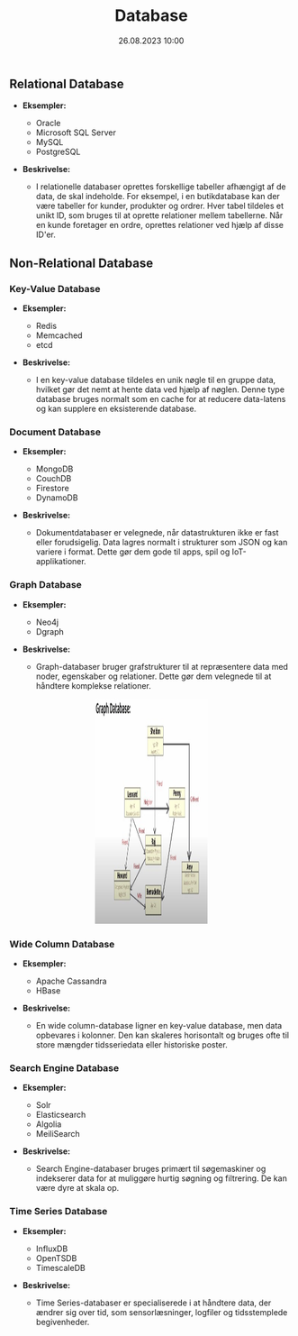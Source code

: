 ﻿---
title: Database
date: 26.08.2023 10:00
categories: [Generelt]
tags: [database]
---
## Relational Database

- **Eksempler:**
  - Oracle
  - Microsoft SQL Server
  - MySQL
  - PostgreSQL

- **Beskrivelse:**
  - I relationelle databaser oprettes forskellige tabeller afhængigt af de data, de skal indeholde. For eksempel, i en butikdatabase kan der være tabeller for kunder, produkter og ordrer. Hver tabel tildeles et unikt ID, som bruges til at oprette relationer mellem tabellerne. Når en kunde foretager en ordre, oprettes relationer ved hjælp af disse ID'er.

## Non-Relational Database

### Key-Value Database

- **Eksempler:**
  - Redis
  - Memcached
  - etcd

- **Beskrivelse:**
  - I en key-value database tildeles en unik nøgle til en gruppe data, hvilket gør det nemt at hente data ved hjælp af nøglen. Denne type database bruges normalt som en cache for at reducere data-latens og kan supplere en eksisterende database.

### Document Database

- **Eksempler:**
  - MongoDB
  - CouchDB
  - Firestore
  - DynamoDB

- **Beskrivelse:**
  - Dokumentdatabaser er velegnede, når datastrukturen ikke er fast eller forudsigelig. Data lagres normalt i strukturer som JSON og kan variere i format. Dette gør dem gode til apps, spil og IoT-applikationer.

### Graph Database

- **Eksempler:**
  - Neo4j
  - Dgraph

- **Beskrivelse:**
  - Graph-databaser bruger grafstrukturer til at repræsentere data med noder, egenskaber og relationer. Dette gør dem velegnede til at håndtere komplekse relationer.

<div style="text-align: center">
  <img src="/assets/images/GraphDB.jpg" alt="Something went wrong loading the image." width="200" height="400"/>
</div>

### Wide Column Database

- **Eksempler:**
  - Apache Cassandra
  - HBase

- **Beskrivelse:**
  - En wide column-database ligner en key-value database, men data opbevares i kolonner. Den kan skaleres horisontalt og bruges ofte til store mængder tidsseriedata eller historiske poster.

### Search Engine Database

- **Eksempler:**
  - Solr
  - Elasticsearch
  - Algolia
  - MeiliSearch

- **Beskrivelse:**
  - Search Engine-databaser bruges primært til søgemaskiner og indekserer data for at muliggøre hurtig søgning og filtrering. De kan være dyre at skala op.

### Time Series Database
- **Eksempler:**
  - InfluxDB
  - OpenTSDB
  - TimescaleDB

- **Beskrivelse:**
  - Time Series-databaser er specialiserede i at håndtere data, der ændrer sig over tid, som sensorlæsninger, logfiler og tidsstemplede begivenheder.

